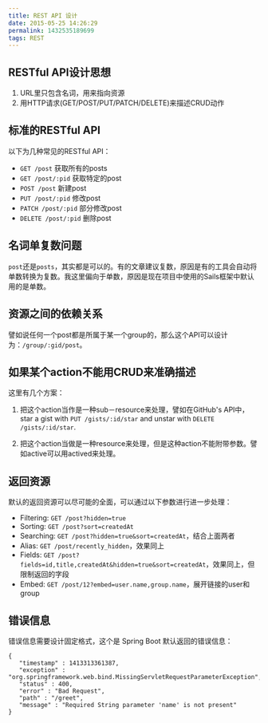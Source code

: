 ```yaml
---
title: REST API 设计
date: 2015-05-25 14:26:29
permalink: 1432535189699
tags: REST
---
```


## RESTful API设计思想

1. URL里只包含名词，用来指向资源
2. 用HTTP请求(GET/POST/PUT/PATCH/DELETE)来描述CRUD动作

## 标准的RESTful API

以下为几种常见的RESTful API：

* `GET /post` 获取所有的posts
* `GET /post/:pid` 获取特定的post
* `POST /post` 新建post
* `PUT /post/:pid` 修改post 
* `PATCH /post/:pid` 部分修改post
* `DELETE /post/:pid` 删除post

## 名词单复数问题

`post`还是`posts`，其实都是可以的。有的文章建议复数，原因是有的工具会自动将单数转换为复数。我这里偏向于单数，原因是现在项目中使用的Sails框架中默认用的是单数。

## 资源之间的依赖关系

譬如说任何一个post都是所属于某一个group的，那么这个API可以设计为：`/group/:gid/post`。

## 如果某个action不能用CRUD来准确描述

这里有几个方案：

1. 把这个action当作是一种sub－resource来处理，譬如在GitHub's API中，star a gist with `PUT /gists/:id/star` and unstar with `DELETE /gists/:id/star`.

2. 把这个action当做是一种resource来处理，但是这种action不能附带参数。譬如active可以用actived来处理。

## 返回资源

默认的返回资源可以尽可能的全面，可以通过以下参数进行进一步处理：

* Filtering: `GET /post?hidden=true`
* Sorting: `GET /post?sort=createdAt`
* Searching: `GET /post?hidden=true&sort=createdAt`，结合上面两者
* Alias: `GET /post/recently_hidden`，效果同上
* Fields: `GET /post?fields=id,title,createdAt&hidden=true&sort=createdAt`，效果同上，但限制返回的字段
* Embed: `GET /post/12?embed=user.name,group.name`，展开链接的user和group

## 错误信息

错误信息需要设计固定格式，这个是 Spring Boot 默认返回的错误信息：

```
{
   "timestamp" : 1413313361387,
   "exception" : "org.springframework.web.bind.MissingServletRequestParameterException",
   "status" : 400,
   "error" : "Bad Request",
   "path" : "/greet",
   "message" : "Required String parameter 'name' is not present"
}
```